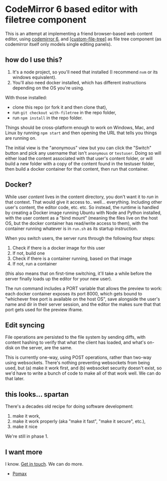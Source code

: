 # CodeMirror 6 based editor with filetree component

This is an attempt at implementing a friend browser-based web content editor, using [codemirror 6](https://codemirror.net), and [[custom-file-tree]](https://github.com/pomax/custom-file-tree) as file tree component (as codemirror itself only models single editing panels).

## how do I use this?

1. It's a node project, so you'll need that installed (I recommend `nvm` or its windows equivalent).
1. You'll also need docker installed, which has different instructions depending on the OS you're using.

With those installed:

- clone this repo (or fork it and then clone that),
- run `git checkout with-filetree` in the repo folder,
- run `npm install` in the repo folder.

Things should be cross-platform enough to work on Windows, Mac, and Linux by running `npm start` and then opening the URL that tells you things are running on.

The initial view is the "anonymous" view but you can click the "Switch" button and pick any username that isn't `anonymous` or `testuser`. Doing so will either load the content associated with that user's content folder, or will build a new folder with a copy of the content found in the testuser folder, then build a docker container for that content, then run that container.

## Docker?

While user _content_ lives in the content directory, you don't want it to _run_ in that context. That would give it access to.. well... everything. Including other user's content, the editor code, etc. etc. So instead, the runtime is handled by creating a Docker image running Ubuntu with Node and Python installed, with the user content as a "bind mount" (meaning the files live on the host OS, but the docker container has read/write access to them), with the container running whatever is in `run.sh` as its startup instruction.

When you switch users, the server runs through the following four steps:

1. Check if there is a docker image for this user
1. If not, build one
1. Check if there is a container running, based on that image
1. If not, run a container

(this also means that on first-time switching, it'll take a while before the server finally loads up the editor for your new user).

The run command includes a PORT variable that allows the preview to work: each docker container exposes its port 8000, which gets bound to "whichever free port is available on the host OS", save alongside the user's name and dir in their server session, and the editor the makes sure that that port gets used for the preview iframe.

## Edit syncing

File operations are persisted to the file system by sending diffs, with content hashing to verify that what the client has loaded, and what's on-disk on the server, are the same.

This is currently one-way, using POST operations, rather than two-way using websockets. There's nothing preventing websockets from being used, but (a) make it work first, and (b) websocket security doesn't exist, so we'd have to write a bunch of code to make all of that work well. We can do that later.

## this looks... spartan

There's a decades old recipe for doing software development:

1. make it work,
2. make it work properly (aka "make it fast", "make it secure", etc.),
3. make it nice

We're still in phase 1.

## I want more

I know. [Get in touch](https://github.com/Pomax/browser-editor-tests/issues). We can do more.

- [Pomax](https://mastodon.social/deck/@TheRealPomax)
